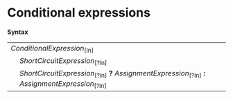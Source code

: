 # Conditional expressions

**Syntax**

<table>
    <tr>
        <td colspan="2"><i>ConditionalExpression</i><sub>[In]</sub></td>
    </tr>
    <tr>
        <td>&nbsp;</td><td><i>ShortCircuitExpression</i><sub>[?In]</sub></td>
    </tr>
    <tr>
        <td>&nbsp;</td><td><i>ShortCircuitExpression</i><sub>[?In]</sub> <b>?</b> <i>AssignmentExpression</i><sub>[?In]</sub> <b>:</b> <i>AssignmentExpression</i><sub>[?In]</sub></td>
    </tr>
</table>